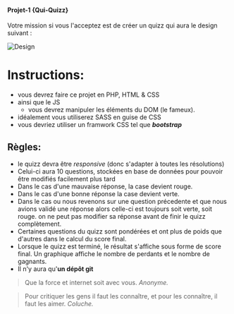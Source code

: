 #### Projet-1 {Qui-Quizz}

Votre mission si vous l'acceptez  est de créer un quizz qui aura le design suivant :

![Design](./img/design_projet-1.png)
# Instructions:
+ vous devrez faire ce projet en PHP, HTML & CSS
+ ainsi que le JS
   	+ vous devrez manipuler les éléments du DOM (le fameux). 
+ idéalement vous utiliserez SASS en guise de CSS
+ vous devriez utiliser un framwork CSS tel que  __*bootstrap*__

##  Règles:
+ le quizz devra être *responsive* (donc s'adapter à toutes les résolutions)
+ Celui-ci aura 10 questions, stockées en base de données pour pouvoir être modifiés facilement plus tard
+ Dans le cas d'une mauvaise réponse, la case devient rouge.
+ Dans le cas d'une bonne réponse la case devient verte.
+ Dans le cas ou nous revenons sur une question précedente et que nous avions validé une réponse alors celle-ci est toujours soit verte, soit rouge. on ne peut pas modifier sa réponse avant de finir le quizz complètement.
+ Certaines questions du quizz sont pondérées et ont plus de poids que d'autres dans le calcul du score final.
+ Lorsque le quizz est terminé, le résultat s'affiche sous forme de score final. Un graphique affiche le nombre de perdants et le nombre de gagnants.
+ Il n'y aura qu'__un dépôt git__

> Que la force et internet soit avec vous.
_Anonyme._

> Pour critiquer les gens il faut les connaître, et pour les connaître, il faut les aimer.
_Coluche._

